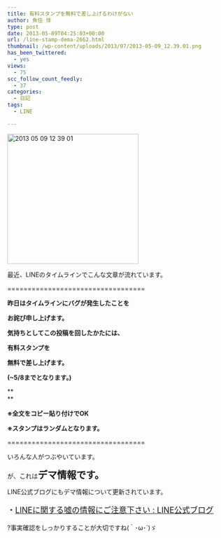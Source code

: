 ```yaml
---
title: 有料スタンプを無料で差し上げるわけがない
author: 魚住 惇
type: post
date: 2013-05-09T04:25:03+00:00
url: /line-stamp-dema-2662.html
thumbnail: /wp-content/uploads/2013/07/2013-05-09_12.39.01.png
has_been_twittered:
  - yes
views:
  - 75
scc_follow_count_feedly:
  - 37
categories:
  - 日記
tags:
  - LINE

---
```

<img decoding="async" loading="lazy" title="2013-05-09_12.39.01.png" src="/wp-content/uploads/2013/05/2013-05-09_12.39.01.png" alt="2013 05 09 12 39 01" width="300" height="297" border="0" />

<!--more-->

最近、LINEのタイムラインでこんな文章が流れています。</p> 

==================================

**昨日はタイムラインにバグが発生したことを**

**お詫び申し上げます。**

**気持ちとしてこの投稿を回したかたには、**

**有料スタンプを**

**無料で差し上げます。**

**(~5/8までとなります。)**

**  
** 

**※全文をコピー貼り付けでOK**

**※スタンプはランダムとなります。**

==================================</p> 

いろんな人がつぶやいています。</p> 

が、これは<span style="font-size: 22px;"><b>デマ情報です。</b></span></p> 

LINE公式ブログにもデマ情報について更新されています。

<p style="font-size: 18px;">
  ・<a href="http://lineblog.naver.jp/archives/26600006.html" target="_blank">LINEに関する嘘の情報にご注意下さい : LINE公式ブログ</a>
</p>

?事実確認をしっかりすることが大切ですね(｀･ω･´)ゞ